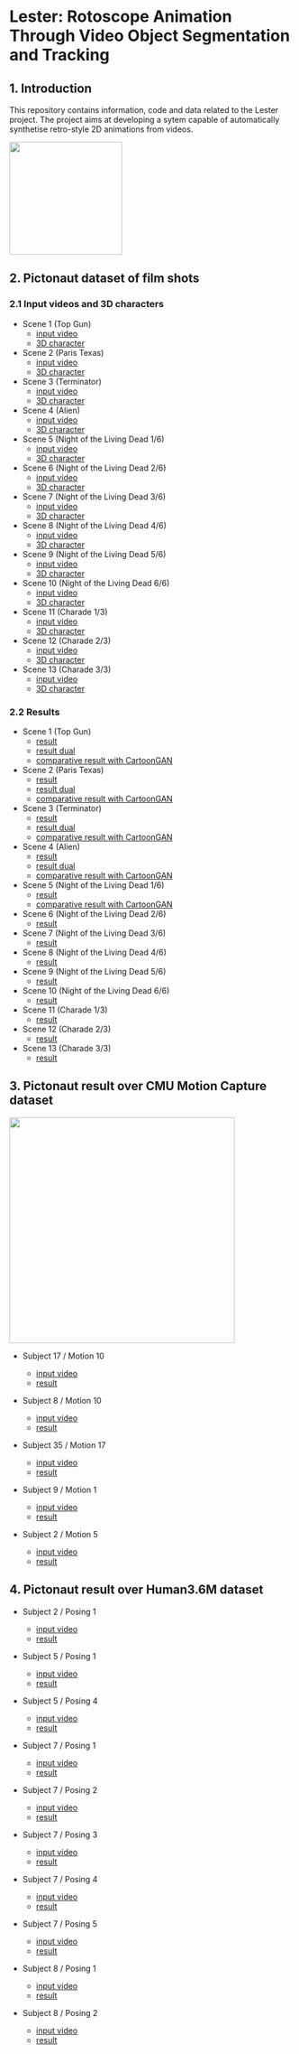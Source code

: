 # Lester: Rotoscope Animation Through Video Object Segmentation and Tracking

## 1. Introduction

This repository contains information, code and data related to the Lester project. The project aims at developing a sytem capable of  automatically synthetise retro-style 2D animations from videos.

<!--![](/data/test1/result_dual.gif)-->

<p float="center">
  <img src="img/output.gif" width="200" />
</p>




<!--
## 2 Acknowledgements

If you find this repository useful for your research, please cite the original publication:

	TODO


## 2 Preliminar tests

- Scene 1 
	- [input video](/data/topgun/footage.mp4?raw=true)
	- [3D character](/data/topgun/obj)
-->

## 2. Pictonaut dataset of film shots

### 2.1 Input videos and 3D characters

- Scene 1 (Top Gun)
	- [input video](/data/topgun/footage.mp4?raw=true)
	- [3D character](/data/topgun/obj)
- Scene 2 (Paris Texas)
	- [input video](/data/paristexas/footage.mp4?raw=true)
	- [3D character](/data/paristexas/obj)
- Scene 3 (Terminator)
	- [input video](/data/terminator/footage.mp4?raw=true)
	- [3D character](/data/terminator/obj)
- Scene 4 (Alien)
	- [input video](/data/alien/footage.mp4?raw=true)
	- [3D character](/data/alien/obj)
- Scene 5 (Night of the Living Dead 1/6)
	- [input video](/data/night1/footage.mp4?raw=true)
	- [3D character](/data/night1/obj)
- Scene 6 (Night of the Living Dead 2/6)
	- [input video](/data/night2/footage.mp4?raw=true)
	- [3D character](/data/night2/obj)
- Scene 7 (Night of the Living Dead 3/6)
	- [input video](/data/night3/footage.mp4?raw=true)
	- [3D character](/data/night3/obj)
- Scene 8 (Night of the Living Dead 4/6)
	- [input video](/data/night4/footage.mp4?raw=true)
	- [3D character](/data/night4/obj)
- Scene 9 (Night of the Living Dead 5/6)
	- [input video](/data/night5/footage.mp4?raw=true)
	- [3D character](/data/night5/obj)
- Scene 10 (Night of the Living Dead 6/6)
	- [input video](/data/night6/footage.mp4?raw=true)
	- [3D character](/data/night6/obj)
- Scene 11 (Charade 1/3)
	- [input video](/data/charade1/footage.mp4?raw=true)
	- [3D character](/data/charade1/obj)
- Scene 12 (Charade 2/3)
	- [input video](/data/charade2/footage.mp4?raw=true)
	- [3D character](/data/charade2/obj)
- Scene 13 (Charade 3/3)
	- [input video](/data/charade3/footage.mp4?raw=true)
	- [3D character](/data/charade3/obj)

### 2.2 Results

- Scene 1 (Top Gun)
	- [result](/data/topgun/result.mp4?raw=true)
	- [result dual](/data/topgun/result_dual.mp4?raw=true)
	- [comparative result with CartoonGAN](/data/topgun/cartoongan.mp4?raw=true)
- Scene 2 (Paris Texas)
	- [result](/data/paristexas/result.mp4?raw=true)
	- [result dual](/data/paristexas/result_dual.mp4?raw=true)
	- [comparative result with CartoonGAN](/data/paristexas/cartoongan.mp4?raw=true)
- Scene 3 (Terminator)
	- [result](/data/terminator/result.mp4?raw=true)
	- [result dual](/data/terminator/result_dual.mp4?raw=true)
	- [comparative result with CartoonGAN](/data/terminator/cartoongan.mp4?raw=true)
- Scene 4 (Alien)
	- [result](/data/alien/result_dual.mp4?raw=true)
	- [result dual](/data/alien/result.mp4?raw=true)
	- [comparative result with CartoonGAN](/data/alien/cartoongan.mp4?raw=true)
- Scene 5 (Night of the Living Dead 1/6)
	- [result](/data/night1/result.mp4?raw=true)
	- [comparative result with CartoonGAN](/data/night1/cartoongan.mp4?raw=true)
- Scene 6 (Night of the Living Dead 2/6)
	- [result](/data/night2/result.mp4?raw=true)
- Scene 7 (Night of the Living Dead 3/6)
	- [result](/data/night3/result.mp4?raw=true)
- Scene 8 (Night of the Living Dead 4/6)
	- [result](/data/night4/result.mp4?raw=true)
- Scene 9 (Night of the Living Dead 5/6)
	- [result](/data/night5/result.mp4?raw=true)
- Scene 10 (Night of the Living Dead 6/6)
	- [result](/data/night6/result.mp4?raw=true)
- Scene 11 (Charade 1/3)
	- [result](/data/charade1/result.mp4?raw=true)
- Scene 12 (Charade 2/3)
	- [result](/data/charade2/result.mp4?raw=true)
- Scene 13 (Charade 3/3)
	- [result](/data/charade3/result.mp4?raw=true)

## 3. Pictonaut result over CMU Motion Capture dataset

<p float="center">
  <img src="/data/cmu_17_10/result.gif" width="400" />
</p>

- Subject 17 / Motion 10
	- [input video](/data/cmu_17_10/footage.mp4?raw=true)
	- [result](/data/cmu_17_10/result.mp4?raw=true)

- Subject 8 / Motion 10
	- [input video](/data/cmu_08_10/footage.mp4?raw=true)
	- [result](/data/cmu_08_10/result.mp4?raw=true)

- Subject 35 / Motion 17
	- [input video](/data/cmu_35_17/footage.mp4?raw=true)
	- [result](/data/cmu_35_17/result.mp4?raw=true)

- Subject 9 / Motion 1
	- [input video](/data/cmu_09_01/footage.mp4?raw=true)
	- [result](/data/cmu_09_01/result.mp4?raw=true)

- Subject 2 / Motion 5
	- [input video](/data/cmu_02_05/footage.mp4?raw=true)
	- [result](/data/cmu_02_05/result.mp4?raw=true)

## 4. Pictonaut result over Human3.6M dataset

- Subject 2 / Posing 1
	- [input video](/data/h36m_s2_1/footage.mp4?raw=true)
	- [result](/data/h36m_s2_1/result.mp4?raw=true)

- Subject 5 / Posing 1
	- [input video](/data/h36m_s5_1/footage.mp4?raw=true)
	- [result](/data/h36m_s5_1/result.mp4?raw=true)

- Subject 5 / Posing 4
	- [input video](/data/h36m_s5_4/footage.mp4?raw=true)
	- [result](/data/h36m_s5_4/result.mp4?raw=true)

- Subject 7 / Posing 1
	- [input video](/data/h36m_s7_1/footage.mp4?raw=true)
	- [result](/data/h36m_s7_1/result.mp4?raw=true)

- Subject 7 / Posing 2
	- [input video](/data/h36m_s7_2/footage.mp4?raw=true)
	- [result](/data/h36m_s7_2/result.mp4?raw=true)

- Subject 7 / Posing 3
	- [input video](/data/h36m_s7_3/footage.mp4?raw=true)
	- [result](/data/h36m_s7_3/result.mp4?raw=true)

- Subject 7 / Posing 4
	- [input video](/data/h36m_s7_4/footage.mp4?raw=true)
	- [result](/data/h36m_s7_4/result.mp4?raw=true)

- Subject 7 / Posing 5
	- [input video](/data/h36m_s7_5/footage.mp4?raw=true)
	- [result](/data/h36m_s7_5/result.mp4?raw=true)

- Subject 8 / Posing 1
	- [input video](/data/h36m_s8_1/footage.mp4?raw=true)
	- [result](/data/h36m_s8_1/result.mp4?raw=true)

- Subject 8 / Posing 2
	- [input video](/data/h36m_s8_2/footage.mp4?raw=true)
	- [result](/data/h36m_s8_2/result.mp4?raw=true)